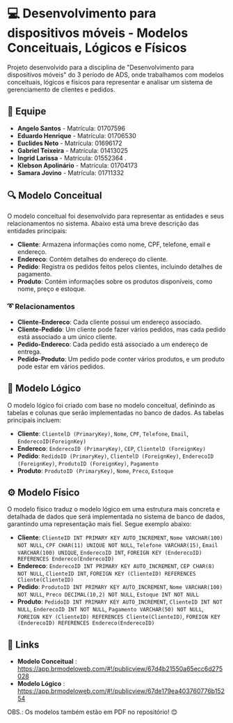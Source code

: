 # 💻 Desenvolvimento para dispositivos móveis - Modelos Conceituais, Lógicos e Físicos 

Projeto desenvolvido para a disciplina de "Desenvolvimento para dispositivos móveis" do 3 período de ADS, onde trabalhamos com modelos conceituais, lógicos e físicos para representar e analisar um sistema de gerenciamento de clientes e pedidos.

## 🙋 Equipe

- **Angelo Santos** - Matrícula: 01707596
- **Eduardo Henrique** - Matrícula: 01706530
- **Euclides Neto** - Matrícula: 01696172
- **Gabriel Teixeira** - Matrícula: 01413025
- **Ingrid Larissa** - Matrícula: 01552364 .
- **Klebson Apolinário** - Matrícula: 01704173
- **Samara Jovino** - Matrícula: 01711332

## 🔍 Modelo Conceitual

O modelo conceitual foi desenvolvido para representar as entidades e seus relacionamentos no sistema. Abaixo está uma breve descrição das entidades principais:

- **Cliente**: Armazena informações como nome, CPF, telefone, email e endereço.
- **Endereco**: Contém detalhes do endereço do cliente.
- **Pedido**: Registra os pedidos feitos pelos clientes, incluindo detalhes de pagamento.
- **Produto**: Contém informações sobre os produtos disponíveis, como nome, preço e estoque.

### ➰ Relacionamentos

- **Cliente-Endereco**: Cada cliente possui um endereço associado.
- **Cliente-Pedido**: Um cliente pode fazer vários pedidos, mas cada pedido está associado a um único cliente.
- **Pedido-Endereco**: Cada pedido está associado a um endereço de entrega.
- **Pedido-Produto**: Um pedido pode conter vários produtos, e um produto pode estar em vários pedidos.

## 📝 Modelo Lógico

O modelo lógico foi criado com base no modelo conceitual, definindo as tabelas e colunas que serão implementadas no banco de dados. As tabelas principais incluem:

- **Cliente**: `ClientelD (PrimaryKey)`, `Nome`, `CPF`, `Telefone`, `Email`, `EnderecoID(ForeignKey)`
- **Endereco**: `EnderecoID (PrimaryKey)`, `CEP`, `ClientelD (ForeignKey)`
- **Pedido**: `RedidoID (PrimaryKey)`, `ClientelD (ForeignKey)`, `EnderecoID (ForeignKey)`, `ProdutoID (ForeignKey)`,  `Pagamento`
- **Produto**: `ProdutoID (PrimaryKey)`, `Nome`, `Preco`, `Estoque`

## ⚙ Modelo Físico 

O modelo físico traduz o modelo lógico em uma estrutura mais concreta e detalhada de dados que será implementada no sistema de banco de dados, garantindo uma representação mais fiel.
Segue exemplo abaixo:

- **Cliente**: `ClienteID INT PRIMARY KEY AUTO_INCREMENT`, `Nome VARCHAR(100) NOT NULL`, `CPF CHAR(11) UNIQUE NOT NULL`, `Telefone VARCHAR(15)`, `Email VARCHAR(100) UNIQUE`, `EnderecoID INT`, `FOREIGN KEY (EnderecoID) REFERENCES Endereco(EnderecoID)`
- **Endereco**: `EnderecoID INT PRIMARY KEY AUTO_INCREMENT`, `CEP CHAR(8) NOT NULL`, `ClienteID INT`, `FOREIGN KEY (ClienteID) REFERENCES Cliente(ClienteID)`
- **Pedido**: `ProdutoID INT PRIMARY KEY AUTO_INCREMENT`, `Nome VARCHAR(100) NOT NULL`, `Preco DECIMAL(10,2) NOT NULL`, `Estoque INT NOT NULL`
- **Produto**: `PedidoID INT PRIMARY KEY AUTO_INCREMENT`, `ClienteID INT NOT NULL`, `EnderecoID INT NOT NULL`, `Pagamento VARCHAR(50) NOT NULL`, `FOREIGN KEY (ClienteID) REFERENCES Cliente(ClienteID)`, `FOREIGN KEY (EnderecoID) REFERENCES Endereco(EnderecoID)`

## 🔗 Links

- **Modelo Conceitual** : https://app.brmodeloweb.com/#!/publicview/67d4b21550a65ecc6d275028
- **Modelo Lógico** : https://app.brmodeloweb.com/#!/publicview/67de179ea403760776b15254
  
OBS.: Os modelos também estão em PDF no repositório! 😊
